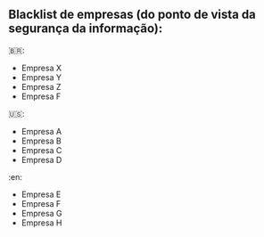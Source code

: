 ## Blacklist de empresas (do ponto de vista da segurança da informação):

🇧🇷:
- Empresa X
- Empresa Y
- Empresa Z
- Empresa F

🇺🇸:
- Empresa A
- Empresa B
- Empresa C
- Empresa D

:en:
- Empresa E
- Empresa F
- Empresa G
- Empresa H

